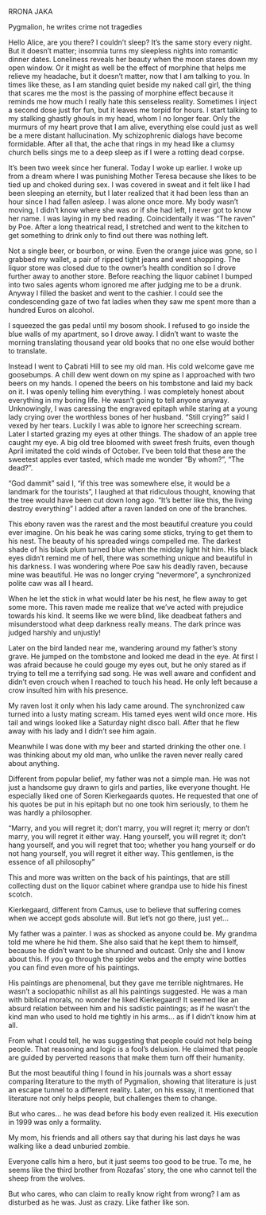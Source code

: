 RRONA JAKA

Pygmalion, he writes crime not tragedies















Hello Alice, are you there? I couldn’t sleep? It’s the same story every
night. But it doesn’t matter; insomnia turns my sleepless nights into
romantic dinner dates. Loneliness reveals her beauty when the moon
stares down my open window. Or it might as well be the effect of
morphine that helps me relieve my headache, but it doesn’t matter,
now that I am talking to you. In times like these, as I am standing quiet
beside my naked call girl, the thing that scares me the most is the
passing of morphine effect because it reminds me how much I really
hate this senseless reality. Sometimes I inject a second dose just for fun,
but it leaves me torpid for hours. I start talking to my stalking ghastly
ghouls in my head, whom I no longer fear. Only the murmurs of my
heart prove that I am alive, everything else could just as well be a mere
distant hallucination. My schizophrenic dialogs have become
formidable. After all that, the ache that rings in my head like a clumsy
church bells sings me to a deep sleep as if I were a rotting dead corpse.











It’s been two week since her funeral. Today I woke up earlier. I woke up
from a dream where I was punishing Mother Teresa because she likes
to be tied up and choked during sex. I was covered in sweat and it felt
like I had been sleeping an eternity, but I later realized that it had been
less than an hour since I had fallen asleep. I was alone once more. My
body wasn’t moving, I didn’t know where she was or if she had left, I
never got to know her name. I was laying in my bed reading.
Coincidentally it was “The raven” by Poe. After a long theatrical read, I
stretched and went to the kitchen to get something to drink only to find
out there was nothing left.












Not a single beer, or bourbon, or wine. Even the orange juice was gone,
so I grabbed my wallet, a pair of ripped tight jeans and went shopping.
The liquor store was closed due to the owner’s health condition so I
drove further away to another store. Before reaching the liquor cabinet
I bumped into two sales agents whom ignored me after judging me to
be a drunk. Anyway I filled the basket and went to the cashier. I could
see the condescending gaze of two fat ladies when they saw me spent
more than a hundred Euros on alcohol.

I squeezed the gas pedal until my bosom shook. I refused to go inside
the blue walls of my apartment, so I drove away. I didn’t want to waste
the morning translating thousand year old books that no one else would
bother to translate.


















Instead I went to Çabrati Hill to see my old man. His cold welcome gave
me goosebumps. A chill dew went down on my spine as I approached
with two beers on my hands. I opened the beers on his tombstone and
laid my back on it. I was openly telling him everything. I was completely
honest about everything in my boring life. He wasn’t going to tell
anyone anyway. Unknowingly, I was caressing the engraved epitaph
while staring at a young lady crying over the worthless bones of her
husband. “Still crying?” said I vexed by her tears. Luckily I was able to
ignore her screeching scream. Later I started grazing my eyes at other
things. The shadow of an apple tree caught my eye. A big old tree
bloomed with sweet fresh fruits, even though April imitated the cold
winds of October. I’ve been told that these are the sweetest apples ever
tasted, which made me wonder “By whom?”, “The dead?”.

“God dammit” said I, “if this tree was somewhere else, it would be a
landmark for the tourists”, I laughed at that ridiculous thought, knowing
that the tree would have been cut down long ago. “It’s better like this,
the living destroy everything” I added after a raven landed on one of
the branches.













This ebony raven was the rarest and the most beautiful creature you
could ever imagine. On his beak he was caring some sticks, trying to get
them to his nest. The beauty of his spreaded wings compelled me. The
darkest shade of his black plum turned blue when the midday light hit
him. His black eyes didn’t remind me of hell, there was something
unique and beautiful in his darkness. I was wondering where Poe saw
his deadly raven, because mine was beautiful. He was no longer crying
“nevermore”, a synchronized polite caw was all I heard.

When he let the stick in what would later be his nest, he flew away to
get some more. This raven made me realize that we’ve acted with
prejudice towards his kind. It seems like we were blind, like deadbeat
fathers and misunderstood what deep darkness really means. The dark
prince was judged harshly and unjustly!










Later on the bird landed near me, wandering around my father’s stony
grave. He jumped on the tombstone and looked me dead in the eye. At
first I was afraid because he could gouge my eyes out, but he only
stared as if trying to tell me a terrifying sad song. He was well aware
and confident and didn’t even crouch when I reached to touch his head.
He only left because a crow insulted him with his presence.

My raven lost it only when his lady came around. The synchronized caw
turned into a lusty mating scream. His tamed eyes went wild once
more. His tail and wings looked like a Saturday night disco ball. After
that he flew away with his lady and I didn’t see him again.














Meanwhile I was done with my beer and started drinking the other one.
I was thinking about my old man, who unlike the raven never really
cared about anything.

Different from popular belief, my father was not a simple man. He was
not just a handsome guy drawn to girls and parties, like everyone
thought. He especially liked one of Soren Kierkegaards quotes. He
requested that one of his quotes be put in his epitaph but no one took
him seriously, to them he was hardly a philosopher.



“Marry, and you will regret it; don’t marry, you will regret it; merry or
don’t marry, you will regret it either way. Hang yourself, you will regret
it; don’t hang yourself, and you will regret that too; whether you hang
yourself or do not hang yourself, you will regret it either way. This
gentlemen, is the essence of all philosophy”
















This and more was written on the back of his paintings, that are still
collecting dust on the liquor cabinet where grandpa use to hide his
finest scotch.

Kierkegaard, different from Camus, use to believe that suffering comes
when we accept gods absolute will. But let’s not go there, just yet...

My father was a painter. I was as shocked as anyone could be. My
grandma told me where he hid them. She also said that he kept them to
himself, because he didn’t want to be shunned and outcast. Only she
and I know about this. If you go through the spider webs and the empty
wine bottles you can find even more of his paintings.

His paintings are phenomenal, but they gave me terrible nightmares. He
wasn’t a sociopathic nihilist as all his paintings suggested. He was a man
with biblical morals, no wonder he liked Kierkegaard! It seemed like an
absurd relation between him and his sadistic paintings; as if he wasn’t
the kind man who used to hold me tightly in his arms... as if I didn’t
know him at all.










From what I could tell, he was suggesting that people could not help
being people. That reasoning and logic is a fool’s delusion. He claimed
that people are guided by perverted reasons that make them turn off
their humanity.

But the most beautiful thing I found in his journals was a short essay
comparing literature to the myth of Pygmalion, showing that literature
is just an escape tunnel to a different reality. Later, on his essay, it
mentioned that literature not only helps people, but challenges them to
change.












But who cares... he was dead before his body even realized it. His
execution in 1999 was only a formality.

My mom, his friends and all others say that during his last days he was
walking like a dead unburied zombie.

Everyone calls him a hero, but it just seems too good to be true. To me,
he seems like the third brother from Rozafas’ story, the one who cannot
tell the sheep from the wolves.

But who cares, who can claim to really know right from wrong? I am as
disturbed as he was. Just as crazy. Like father like son.
